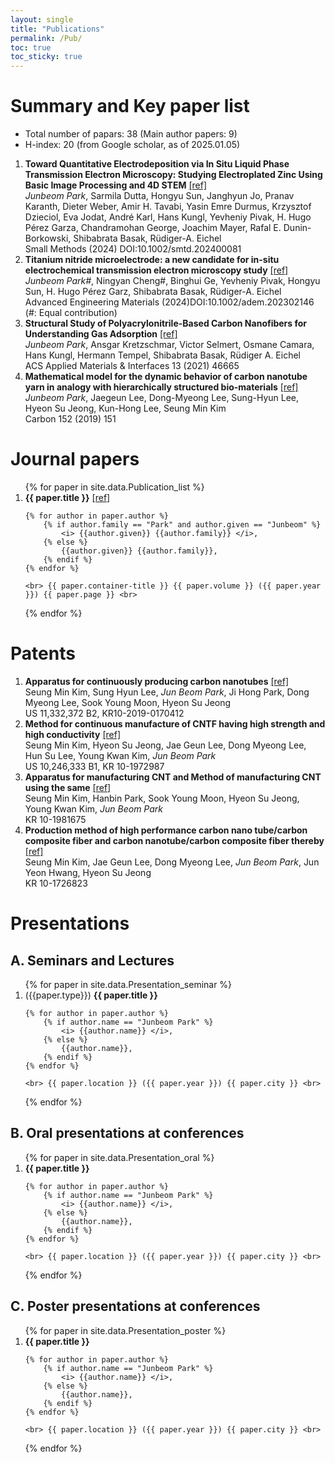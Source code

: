 ```yaml
---
layout: single
title: "Publications"
permalink: /Pub/
toc: true
toc_sticky: true
---
```


# Summary and Key paper list
- Total number of papars: 38 (Main author papers: 9)
- H-index: 20 (from Google scholar, as of 2025.01.05)

1. **Toward Quantitative Electrodeposition via In Situ Liquid Phase Transmission Electron Microscopy: Studying Electroplated Zinc Using Basic Image Processing and 4D STEM** [[ref]](https://doi.org/10.1002/smtd.202400081)<br>
*Junbeom Park*, Sarmila Dutta, Hongyu Sun, Janghyun Jo, Pranav Karanth, Dieter Weber, Amir H. Tavabi, Yasin Emre Durmus, Krzysztof Dzieciol, Eva Jodat, André Karl, Hans Kungl, Yevheniy Pivak, H. Hugo Pérez Garza, Chandramohan George, Joachim Mayer, Rafal E. Dunin-Borkowski, Shibabrata Basak, Rüdiger-A. Eichel <br> Small Methods (2024) DOI:10.1002/smtd.202400081
1. **Titanium nitride microelectrode: a new candidate for in-situ electrochemical transmission electron microscopy study** [[ref]](https://doi.org/10.1002/adem.202302146)<br>
*Junbeom Park#*, Ningyan Cheng#, Binghui Ge, Yevheniy Pivak, Hongyu Sun, H. Hugo Pérez Garz, Shibabrata Basak, Rüdiger-A. Eichel <br> Advanced Engineering Materials (2024)DOI:10.1002/adem.202302146 (#: Equal contribution)
1. **Structural Study of Polyacrylonitrile-Based Carbon Nanofibers for Understanding Gas Adsorption** [[ref]](http://dx.doi.org/10.1021/acsami.1c13541)<br>
*Junbeom Park*, Ansgar Kretzschmar, Victor Selmert, Osmane Camara, Hans Kungl, Hermann Tempel, Shibabrata Basak, Rüdiger A. Eichel <br> ACS Applied Materials & Interfaces 13 (2021) 46665
1. **Mathematical model for the dynamic behavior of carbon nanotube yarn in analogy with hierarchically structured bio-materials** [[ref]](https://doi.org/10.1016/j.carbon.2019.05.077)<br>
*Junbeom Park*, Jaegeun Lee, Dong-Myeong Lee, Sung-Hyun Lee, Hyeon Su Jeong, Kun-Hong Lee, Seung Min Kim <br> Carbon 152 (2019) 151

# Journal papers
<ol>
{% for paper in site.data.Publication_list %}
  <li>
    <b>{{ paper.title }}</b> 
    <a href="https://doi.org/{{ paper.DOI }}"> [ref] </a> <br>

    {% for author in paper.author %}
        {% if author.family == "Park" and author.given == "Junbeom" %}
            <i> {{author.given}} {{author.family}} </i>,
        {% else %}
            {{author.given}} {{author.family}},
        {% endif %}
    {% endfor %}

    <br> {{ paper.container-title }} {{ paper.volume }} ({{ paper.year }}) {{ paper.page }} <br>
  </li>
{% endfor %}
</ol>

# Patents
1. **Apparatus for continuously producing carbon nanotubes** [[ref]](https://patents.google.com/patent/US11332372B2/en)<br>
Seung Min Kim, Sung Hyun Lee, *Jun Beom Park*, Ji Hong Park, Dong Myeong Lee, Sook Young Moon, Hyeon Su Jeong <br> US 11,332,372 B2, KR10-2019-0170412
1. **Method for continuous manufacture of CNTF having high strength and high conductivity** [[ref]](https://patents.google.com/patent/US10246333B1/en)<br>
Seung Min Kim, Hyeon Su Jeong, Jae Geun Lee, Dong Myeong Lee, Hun Su Lee, Young Kwan Kim, *Jun Beom Park* <br> US 10,246,333 B1, KR 10-1972987
1. **Apparatus for manufacturing CNT and Method of manufacturing CNT using the same** [[ref]](https://patents.google.com/patent/KR101981675B1/en)<br>
Seung Min Kim, Hanbin Park, Sook Young Moon, Hyeon Su Jeong, Young Kwan Kim, *Jun Beom Park* <br> KR 10-1981675
1. **Production method of high performance carbon nano tube/carbon composite fiber and carbon nanotube/carbon composite fiber thereby** [[ref]](https://patents.google.com/patent/KR101726823B1/en)<br>
Seung Min Kim, Jae Geun Lee, Dong Myeong Lee, *Jun Beom Park*, Jun Yeon Hwang, Hyeon Su Jeong <br> KR 10-1726823


# Presentations
## A. Seminars and Lectures

<ol>
{% for paper in site.data.Presentation_seminar %}
  <li>
    ({{paper.type}})  <b>{{ paper.title }}</b> <br>

    {% for author in paper.author %}
        {% if author.name == "Junbeom Park" %}
            <i> {{author.name}} </i>,
        {% else %}
            {{author.name}},
        {% endif %}
    {% endfor %}

    <br> {{ paper.location }} ({{ paper.year }}) {{ paper.city }} <br>
  </li>
{% endfor %}
</ol>

## B. Oral presentations at conferences
<ol>
{% for paper in site.data.Presentation_oral %}
  <li>
    <b>{{ paper.title }}</b> <br>

    {% for author in paper.author %}
        {% if author.name == "Junbeom Park" %}
            <i> {{author.name}} </i>,
        {% else %}
            {{author.name}},
        {% endif %}
    {% endfor %}

    <br> {{ paper.location }} ({{ paper.year }}) {{ paper.city }} <br>
  </li>
{% endfor %}
</ol>

## C. Poster presentations at conferences

<ol>
{% for paper in site.data.Presentation_poster %}
  <li>
    <b>{{ paper.title }}</b> <br>

    {% for author in paper.author %}
        {% if author.name == "Junbeom Park" %}
            <i> {{author.name}} </i>,
        {% else %}
            {{author.name}},
        {% endif %}
    {% endfor %}

    <br> {{ paper.location }} ({{ paper.year }}) {{ paper.city }} <br>
  </li>
{% endfor %}
</ol>